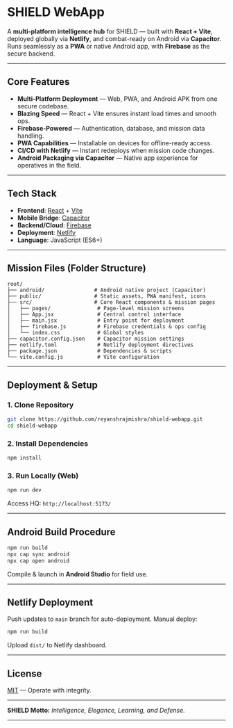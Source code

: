 
# SHIELD WebApp

A **multi-platform intelligence hub** for SHIELD — built with **React + Vite**, deployed globally via **Netlify**, and combat-ready on Android via **Capacitor**.  
Runs seamlessly as a **PWA** or native Android app, with **Firebase** as the secure backend.

---

## Core Features

- **Multi-Platform Deployment** — Web, PWA, and Android APK from one secure codebase.
- **Blazing Speed** — React + Vite ensures instant load times and smooth ops.
- **Firebase-Powered** — Authentication, database, and mission data handling.
- **PWA Capabilities** — Installable on devices for offline-ready access.
- **CI/CD with Netlify** — Instant redeploys when mission code changes.
- **Android Packaging via Capacitor** — Native app experience for operatives in the field.

---

## Tech Stack

- **Frontend**: [React](https://react.dev/) + [Vite](https://vitejs.dev/)
- **Mobile Bridge**: [Capacitor](https://capacitorjs.com/)
- **Backend/Cloud**: [Firebase](https://firebase.google.com/)
- **Deployment**: [Netlify](https://www.netlify.com/)
- **Language**: JavaScript (ES6+)

---

## Mission Files (Folder Structure)

```
root/
├── android/                # Android native project (Capacitor)
├── public/                 # Static assets, PWA manifest, icons
├── src/                    # Core React components & mission pages
│   ├── pages/               # Page-level mission screens
│   ├── App.jsx              # Central control interface
│   ├── main.jsx             # Entry point for deployment
│   ├── firebase.js          # Firebase credentials & ops config
│   └── index.css            # Global styles
├── capacitor.config.json    # Capacitor mission settings
├── netlify.toml             # Netlify deployment directives
├── package.json             # Dependencies & scripts
└── vite.config.js           # Vite configuration
```

---

## Deployment & Setup

### 1️. Clone Repository
```bash
git clone https://github.com/reyanshrajmishra/shield-webapp.git
cd shield-webapp
```

### 2️. Install Dependencies

```bash
npm install
```

### 3️. Run Locally (Web)

```bash
npm run dev
```

Access HQ: `http://localhost:5173/`

---

## Android Build Procedure

```bash
npm run build
npx cap sync android
npx cap open android
```

Compile & launch in **Android Studio** for field use.

---

## Netlify Deployment

Push updates to `main` branch for auto-deployment.
Manual deploy:

```bash
npm run build
```

Upload `dist/` to Netlify dashboard.

---

## License

[MIT](LICENSE) — Operate with integrity.

---
**SHIELD Motto:** *Intelligence, Elegance, Learning, and Defense.*

---